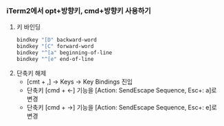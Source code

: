 ### iTerm2에서 opt+방향키, cmd+방향키 사용하기

1. 키 바인딩
    ```bash
    bindkey "[D" backward-word
    bindkey "[C" forward-word
    bindkey "^[a" beginning-of-line
    bindkey "^[e" end-of-line
    ```
2. 단축키 해제
   - [cmt + ,] -> Keys -> Key Bindings 진입
   - 단축키 [cmd + <-] 기능을 [Action: SendEscape Sequence, Esc+: a]로 변경
   - 단축키 [cmd + ->] 기능을 [Action: SendEscape Sequence, Esc+: e]로 변경
